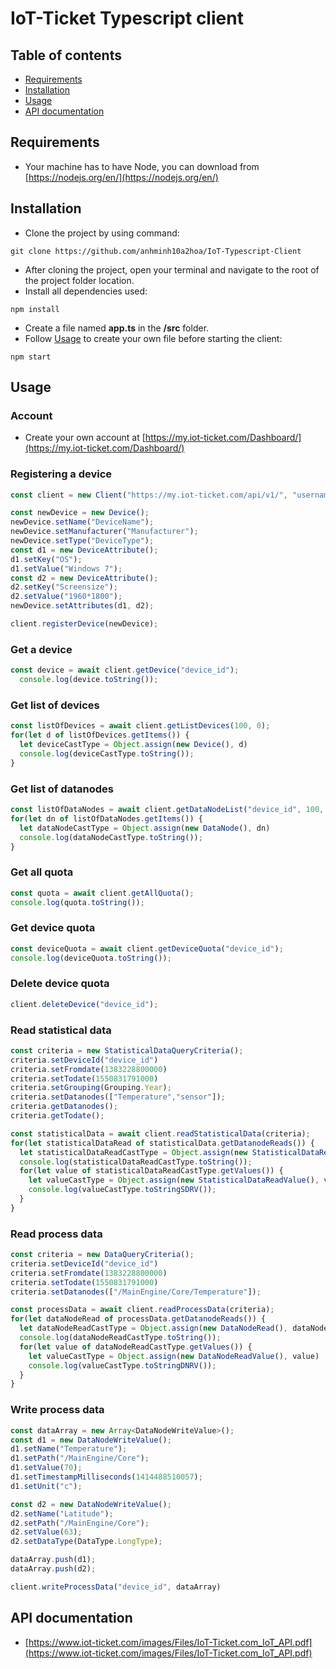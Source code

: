 # IoT-Ticket Typescript client

## Table of contents
* [Requirements](#requirements)
* [Installation](#installation)
* [Usage](#usage)
* [API documentation](#api-documentation)

## Requirements
+ Your machine has to have Node, you can download from  [https://nodejs.org/en/](https://nodejs.org/en/)

## Installation
+ Clone the project by using command: 
```batch
git clone https://github.com/anhminh10a2hoa/IoT-Typescript-Client
```
+ After cloning the project, open your terminal and navigate to the root of the project folder location.
+ Install all dependencies used:
```batch
npm install
```
+ Create a file named <b>app.ts</b> in the <b>/src</b> folder.
+ Follow [Usage](#usage) to create your own file before starting the client:
```batch
npm start
```

## Usage

### Account

+ Create your own account at [https://my.iot-ticket.com/Dashboard/](https://my.iot-ticket.com/Dashboard/)

### Registering a device
```typescript
const client = new Client("https://my.iot-ticket.com/api/v1/", "username", "password");

const newDevice = new Device();
newDevice.setName("DeviceName");
newDevice.setManufacturer("Manufacturer");
newDevice.setType("DeviceType");
const d1 = new DeviceAttribute();
d1.setKey("OS");
d1.setValue("Windows 7");
const d2 = new DeviceAttribute();
d2.setKey("Screensize");
d2.setValue("1960*1800");
newDevice.setAttributes(d1, d2);

client.registerDevice(newDevice);
```

### Get a device
```typescript
const device = await client.getDevice("device_id");
  console.log(device.toString());
```

### Get list of devices
```typescript
const listOfDevices = await client.getListDevices(100, 0);
for(let d of listOfDevices.getItems()) {
  let deviceCastType = Object.assign(new Device(), d)
  console.log(deviceCastType.toString());
}
```

### Get list of datanodes
```typescript
const listOfDataNodes = await client.getDataNodeList("device_id", 100, 0);
for(let dn of listOfDataNodes.getItems()) {
  let dataNodeCastType = Object.assign(new DataNode(), dn)
  console.log(dataNodeCastType.toString());
}
```

### Get all quota
```typescript
const quota = await client.getAllQuota();
console.log(quota.toString());
```

### Get device quota
```typescript
const deviceQuota = await client.getDeviceQuota("device_id");
console.log(deviceQuota.toString());
```

### Delete device quota
```typescript
client.deleteDevice("device_id");
```

### Read statistical data
```typescript
const criteria = new StatisticalDataQueryCriteria();
criteria.setDeviceId("device_id")
criteria.setFromdate(1383228800000)
criteria.setTodate(1550831791000)
criteria.setGrouping(Grouping.Year);
criteria.setDatanodes(["Temperature","sensor"]);
criteria.getDatanodes();
criteria.getTodate();

const statisticalData = await client.readStatisticalData(criteria);
for(let statisticalDataRead of statisticalData.getDatanodeReads()) {
  let statisticalDataReadCastType = Object.assign(new StatisticalDataRead(), statisticalDataRead)
  console.log(statisticalDataReadCastType.toString());
  for(let value of statisticalDataReadCastType.getValues()) {
    let valueCastType = Object.assign(new StatisticalDataReadValue(), value)
    console.log(valueCastType.toStringSDRV());
  }
}
```

### Read process data
```typescript
const criteria = new DataQueryCriteria();
criteria.setDeviceId("device_id")
criteria.setFromdate(1383228800000)
criteria.setTodate(1550831791000)
criteria.setDatanodes(["/MainEngine/Core/Temperature"]);

const processData = await client.readProcessData(criteria);
for(let dataNodeRead of processData.getDatanodeReads()) {
  let dataNodeReadCastType = Object.assign(new DataNodeRead(), dataNodeRead)
  console.log(dataNodeReadCastType.toString());
  for(let value of dataNodeReadCastType.getValues()) {
    let valueCastType = Object.assign(new DataNodeReadValue(), value)
    console.log(valueCastType.toStringDNRV());
  }
}
```

### Write process data
```typescript
const dataArray = new Array<DataNodeWriteValue>();
const d1 = new DataNodeWriteValue();
d1.setName("Temperature");
d1.setPath("/MainEngine/Core");
d1.setValue(70);
d1.setTimestampMilliseconds(1414488510057);
d1.setUnit("c");

const d2 = new DataNodeWriteValue();
d2.setName("Latitude");
d2.setPath("/MainEngine/Core");
d2.setValue(63);
d2.setDataType(DataType.LongType);

dataArray.push(d1);
dataArray.push(d2);

client.writeProcessData("device_id", dataArray)
```

## API documentation
+ [https://www.iot-ticket.com/images/Files/IoT-Ticket.com_IoT_API.pdf](https://www.iot-ticket.com/images/Files/IoT-Ticket.com_IoT_API.pdf)